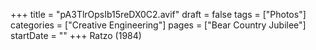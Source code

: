 +++
title = "pA3TlrOpsIb15reDX0C2.avif"
draft = false
tags = ["Photos"]
categories = ["Creative Engineering"]
pages = ["Bear Country Jubilee"]
startDate = ""
+++
Ratzo (1984)
